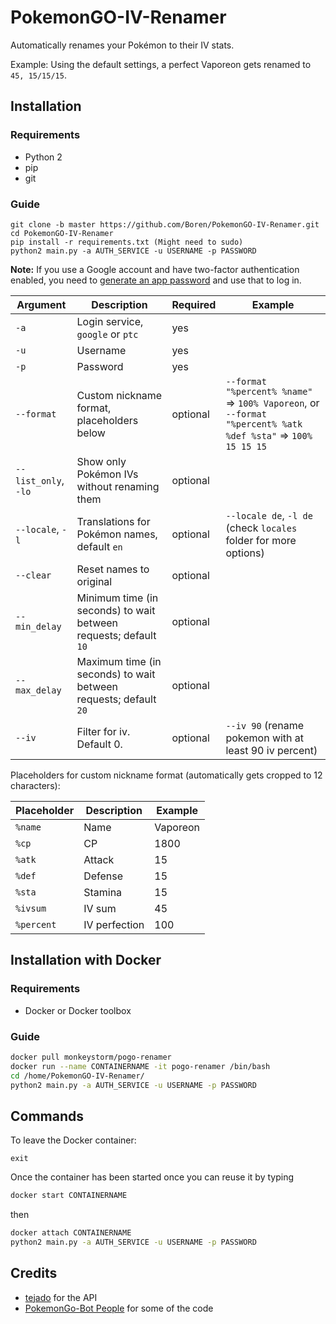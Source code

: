 # PokemonGO-IV-Renamer

Automatically renames your Pokémon to their IV stats.

Example:
Using the default settings, a perfect Vaporeon gets renamed to `45, 15/15/15`.

## Installation

### Requirements

- Python 2
- pip
- git

### Guide

```
git clone -b master https://github.com/Boren/PokemonGO-IV-Renamer.git
cd PokemonGO-IV-Renamer
pip install -r requirements.txt (Might need to sudo)
python2 main.py -a AUTH_SERVICE -u USERNAME -p PASSWORD
```

**Note:** If you use a Google account and have two-factor authentication enabled, you need to [generate an app password](https://security.google.com/settings/security/apppasswords) and use that to log in. 

| Argument             | Description                                   | Required | Example                                         |
| -------------------- | --------------------------------------------- | -------- | ----------------------------------------------- |
| `-a`                 | Login service, `google` or `ptc`              | yes      |                                                 |
| `-u`                 | Username                                      | yes      |                                                 |
| `-p`                 | Password                                      | yes      |                                                 |
| `--format`           | Custom nickname format, placeholders below    | optional | `--format "%percent% %name"` => `100% Vaporeon`, or `--format "%percent% %atk %def %sta"` => `100% 15 15 15` |
| `--list_only`, `-lo` | Show only Pokémon IVs without renaming them   | optional |                                                 |
| `--locale`, `-l`     | Translations for Pokémon names, default `en`  | optional | `--locale de`, `-l de` (check `locales` folder for more options) |
| `--clear`            | Reset names to original                       | optional |                                                 |
| `--min_delay`        | Minimum time (in seconds) to wait between requests; default `10`  | optional |                                                 |
| `--max_delay`        | Maximum time (in seconds) to wait between requests; default `20`  | optional |                                                 |
| `--iv`               | Filter for iv. Default 0.                     | optional | `--iv 90` (rename pokemon with at least 90 iv percent) |

Placeholders for custom nickname format (automatically gets cropped to 12 characters):

| Placeholder | Description    | Example  |
| ----------- | -------------- | -------- |
| `%name`     | Name           | Vaporeon |
| `%cp`       | CP             | 1800     |
| `%atk`      | Attack         | 15       |
| `%def`      | Defense        | 15       |
| `%sta`      | Stamina        | 15       |
| `%ivsum`    | IV sum         | 45       |
| `%percent`  | IV perfection  | 100      |

## Installation with Docker

### Requirements

- Docker or Docker toolbox 

### Guide

```sh
docker pull monkeystorm/pogo-renamer
docker run --name CONTAINERNAME -it pogo-renamer /bin/bash
cd /home/PokemonGO-IV-Renamer/
python2 main.py -a AUTH_SERVICE -u USERNAME -p PASSWORD
```

## Commands

To leave the Docker container:
```
exit
```
  
Once the container has been started once you can reuse it by typing

```sh
docker start CONTAINERNAME
```

then

```sh
docker attach CONTAINERNAME
python2 main.py -a AUTH_SERVICE -u USERNAME -p PASSWORD
```

## Credits
- [tejado](https://github.com/tejado) for the API
- [PokemonGo-Bot People](https://github.com/PokemonGoF/PokemonGo-Bot) for some of the code
